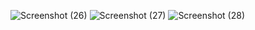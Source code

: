 ![Screenshot (26)](https://user-images.githubusercontent.com/94676913/169078183-694c5df3-3367-4c91-9376-7f51a69381b3.png)
![Screenshot (27)](https://user-images.githubusercontent.com/94676913/169078465-95e64ec3-fabb-4d31-90ca-27deaab6860e.png)
![Screenshot (28)](https://user-images.githubusercontent.com/94676913/169078523-16aa337f-0b1a-4c0b-9d3c-7e4f97452935.png)
